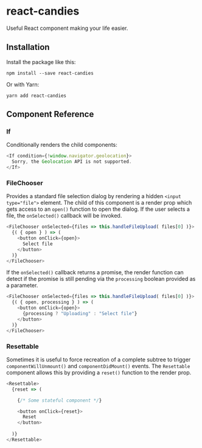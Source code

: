 # react-candies

Useful React component making your life easier.

## Installation

Install the package like this:

    npm install --save react-candies
    
Or with Yarn:

    yarn add react-candies

## Component Reference

### If

Conditionally renders the child components:

```typescript jsx
<If condition={!window.navigator.geolocation}>
  Sorry, the Geolocation API is not supported.
</If>
```

### FileChooser

Provides a standard file selection dialog by rendering a hidden `<input type="file">` element.
The child of this component is a render prop which gets access to an `open()` function to open the dialog.
If the user selects a file, the `onSelected()` callback will be invoked.

```typescript jsx
<FileChooser onSelected={files => this.handleFileUpload( files[0] )}>
  {( { open } ) => (
    <button onClick={open}>
      Select file
    </button>
  )}
</FileChooser>
```

If the `onSelected()` callback returns a promise, the render function can detect if the promise is still pending
via the `processing` boolean provided as a parameter.

```typescript jsx
<FileChooser onSelected={files => this.handleFileUpload( files[0] )}>
  {( { open, processing } ) => (
    <button onClick={open}>
      {processing ? "Uploading" : "Select file"}
    </button>
  )}
</FileChooser>
```

### Resettable

Sometimes it is useful to force recreation of a complete subtree to trigger `componentWillUnmount()` and
`componentDidMount()` events. The `Resettable` component allows this by providing a `reset()` function
to the render prop.

```typescript jsx
<Resettable>
  {reset => (

    {/* Some stateful component */}

    <button onClick={reset}>
      Reset
    </button>
      
  )}
</Resettable>
```